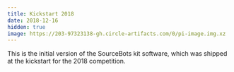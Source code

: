 ```yaml
---
title: Kickstart 2018
date: 2018-12-16
hidden: true
image: https://203-97323138-gh.circle-artifacts.com/0/pi-image.img.xz
---
```


This is the initial version of the SourceBots kit software, which was shipped at the kickstart for the 2018 competition.
